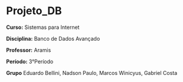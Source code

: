 # Projeto_DB

**Curso:** Sistemas para Internet

**Disciplina:** Banco de Dados Avançado

**Professor:** Aramis

**Período:** 3°Período

**Grupo** Eduardo Bellini, Nadson Paulo, Marcos Winicyus, Gabriel Costa
